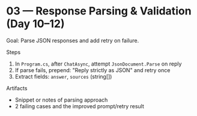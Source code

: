 # 03 — Response Parsing & Validation (Day 10–12)

Goal: Parse JSON responses and add retry on failure.

Steps
1) In `Program.cs`, after `ChatAsync`, attempt `JsonDocument.Parse` on reply
2) If parse fails, prepend: "Reply strictly as JSON" and retry once
3) Extract fields: `answer`, `sources` (string[])

Artifacts
- Snippet or notes of parsing approach
- 2 failing cases and the improved prompt/retry result
